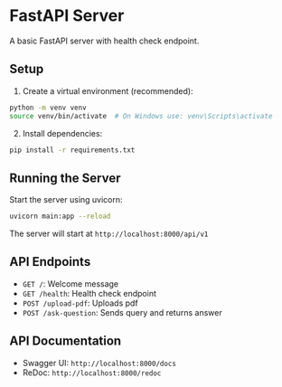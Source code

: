 # FastAPI Server

A basic FastAPI server with health check endpoint.

## Setup

1. Create a virtual environment (recommended):
```bash
python -m venv venv
source venv/bin/activate  # On Windows use: venv\Scripts\activate
```

2. Install dependencies:
```bash
pip install -r requirements.txt
```

## Running the Server

Start the server using uvicorn:
```bash
uvicorn main:app --reload
```

The server will start at `http://localhost:8000/api/v1`

## API Endpoints

- `GET /`: Welcome message
- `GET /health`: Health check endpoint
- `POST /upload-pdf`: Uploads pdf
- `POST /ask-question`: Sends query and returns answer

## API Documentation

- Swagger UI: `http://localhost:8000/docs`
- ReDoc: `http://localhost:8000/redoc` 